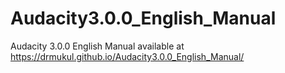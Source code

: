 # Audacity3.0.0_English_Manual
Audacity 3.0.0 English Manual available at https://drmukul.github.io/Audacity3.0.0_English_Manual/
